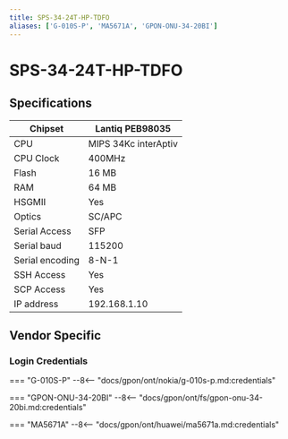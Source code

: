 ```yaml
---
title: SPS-34-24T-HP-TDFO
aliases: ['G-010S-P', 'MA5671A', 'GPON-ONU-34-20BI']
---
```


# SPS-34-24T-HP-TDFO

## Specifications

<!-- --8<-- [start:specifications] -->
| Chipset         | Lantiq PEB98035      |
| --------------- | -------------------- |
| CPU             | MIPS 34Kc interAptiv |
| CPU Clock       | 400MHz               |
| Flash           | 16 MB                |
| RAM             | 64 MB                |
| HSGMII          | Yes                  |
| Optics          | SC/APC               |
| Serial Access   | SFP                  |
| Serial baud     | 115200               |
| Serial encoding | 8-N-1                |
| SSH Access      | Yes                  |
| SCP Access      | Yes                  |
| IP address      | 192.168.1.10         |
<!-- --8<-- [end:specifications] -->

## Vendor Specific

### Login Credentials

=== "G-010S-P"
    --8<-- "docs/gpon/ont/nokia/g-010s-p.md:credentials"

=== "GPON-ONU-34-20BI"
    --8<-- "docs/gpon/ont/fs/gpon-onu-34-20bi.md:credentials"

=== "MA5671A"
    --8<-- "docs/gpon/ont/huawei/ma5671a.md:credentials"
    
